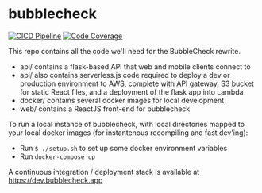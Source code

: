 # bubblecheck
[![CICD Pipeline](https://gitlab.com/taylorreece/bubblecheck/badges/master/pipeline.svg)](https://gitlab.com/taylorreece/bubblecheck/pipelines)
[![Code Coverage](https://gitlab.com/taylorreece/bubblecheck/badges/master/coverage.svg?job=coverage)](https://gitlab.com/taylorreece/bubblecheck)

This repo contains all the code we'll need for the BubbleCheck rewrite.

* api/ contains a flask-based API that web and mobile clients connect to
* api/ also contains serverless.js code required to deploy a dev or production environment to AWS, complete with API gateway, S3 bucket for static React files, and a deployment of the flask app into Lambda
* docker/ contains several docker images for local development
* web/ contains a ReactJS front-end for bubblecheck

To run a local instance of bubblecheck, with local directories mapped to your local docker images (for instantenous recompiling and fast dev'ing):

  * Run `$ ./setup.sh` to set up some docker environment variables
  * Run `docker-compose up`

A continuous integration / deployment stack is available at https://dev.bubblecheck.app
